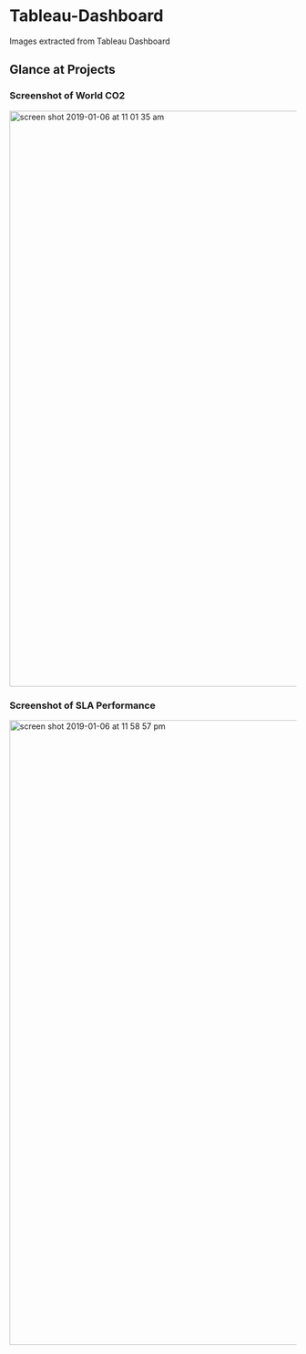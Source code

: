 # Tableau-Dashboard
Images extracted from Tableau Dashboard

## Glance at Projects 

### Screenshot of World CO2
<img width="1011" alt="screen shot 2019-01-06 at 11 01 35 am" src="https://user-images.githubusercontent.com/31809143/50738509-c50f5000-11a2-11e9-8ee2-b09e570712d1.png">

### Screenshot of SLA Performance
<img width="1097" alt="screen shot 2019-01-06 at 11 58 57 pm" src="https://user-images.githubusercontent.com/31809143/50749767-1523fc00-120f-11e9-8bad-b5c0cc6fb06c.png">
